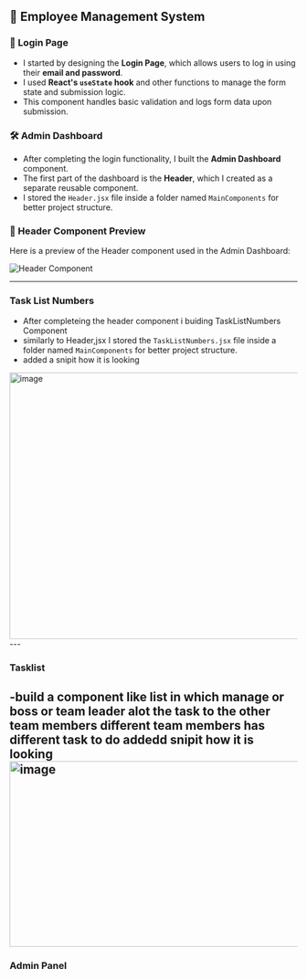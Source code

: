 ## 🚀 Employee Management System

### 🔐 Login Page
- I started by designing the **Login Page**, which allows users to log in using their **email and password**.
- I used **React's `useState` hook** and other functions to manage the form state and submission logic.
- This component handles basic validation and logs form data upon submission.

### 🛠 Admin Dashboard
- After completing the login functionality, I built the **Admin Dashboard** component.
- The first part of the dashboard is the **Header**, which I created as a separate reusable component.
- I stored the `Header.jsx` file inside a folder named `MainComponents` for better project structure.

### 🧩 Header Component Preview
Here is a preview of the Header component used in the Admin Dashboard:

![Header Component](https://github.com/user-attachments/assets/1c6982e8-5f7a-496b-b2d9-5dd189161416)

---
### Task List Numbers
- After completeing the header component i buiding TaskListNumbers Component
- similarly to Header,jsx I stored the `TaskListNumbers.jsx` file inside a folder named `MainComponents` for better project structure.
- added a snipit how it is looking
<img width="1875" height="467" alt="image" src="https://github.com/user-attachments/assets/6f3cf6c0-85aa-4cd4-88f5-44eb0d9a19c1" />
---

### Tasklist
-build a component like list in which manage or boss or team leader alot the task to the other team members different team members has different task to do 
addedd snipit how it is looking
<img width="1831" height="325" alt="image" src="https://github.com/user-attachments/assets/89a3683c-b2f9-4ca9-a89b-ed83784ff986" />
---
### Admin Panel 

